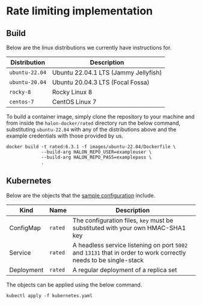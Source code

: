 # Rate limiting implementation

## Build

Below are the linux distributions we currently have instructions for.

| Distribution   | Description                          |
| -------------- | -----------------------------------  |
| `ubuntu-22.04` | Ubuntu 22.04.1 LTS (Jammy Jellyfish) |
| `ubuntu-20.04` | Ubuntu 20.04.3 LTS (Focal Fossa)     |
| `rocky-8`      | Rocky Linux 8                        |
| `centos-7`     | CentOS Linux 7                       |

To build a container image, simply clone the repository to your machine and from inside the `halon-docker/rated` directory run the below command, substituting `ubuntu-22.04` with any of the distributions above and the example credentials with those provided by us.

```
docker build -t rated:6.3.1 -f images/ubuntu-22.04/Dockerfile \
             --build-arg HALON_REPO_USER=exampleuser \
             --build-arg HALON_REPO_PASS=examplepass \
             .
```

## Kubernetes

Below are the objects that the [sample configuration](kubernetes.yaml) include.

Kind       | Name    | Description                                                                                                      |
---------- | ------- | ---------------------------------------------------------------------------------------------------------------- |
ConfigMap  | `rated` | The configuration files, `key` must be substituted with your own HMAC-SHA1 key                                  |
Service    | `rated` | A headless service listening on port `5002` and `13131` that in order to work correctly needs to be single-stack |
Deployment | `rated` | A regular deployment of a replica set                                                                            |

The objects can be applied using the below command.

```
kubectl apply -f kubernetes.yaml
```
